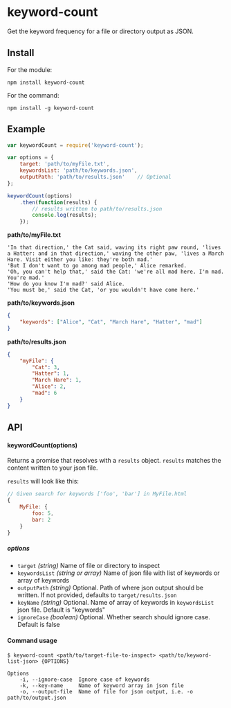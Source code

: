 # keyword-count

Get the keyword frequency for a file or directory output as JSON.

## Install

For the module:
```
npm install keyword-count
```

For the command:
```
npm install -g keyword-count
```

## Example
```javascript
var keywordCount = require('keyword-count');

var options = {
	target: 'path/to/myFile.txt',
	keywordsList: 'path/to/keywords.json',
	outputPath: 'path/to/results.json'    // Optional
};

keywordCount(options)
	.then(function(results) {
		// results written to path/to/results.json
		console.log(results);
	});
```

**path/to/myFile.txt**
```
'In that direction,' the Cat said, waving its right paw round, 'lives a Hatter: and in that direction,' waving the other paw, 'lives a March Hare. Visit either you like: they're both mad.'
'But I don't want to go among mad people,' Alice remarked.
'Oh, you can't help that,' said the Cat: 'we're all mad here. I'm mad. You're mad.'
'How do you know I'm mad?' said Alice.
'You must be,' said the Cat, 'or you wouldn't have come here.'
```

**path/to/keywords.json**
```json
{
	"keywords": ["Alice", "Cat", "March Hare", "Hatter", "mad"]
}
```

**path/to/results.json**
```json
{
	"myFile": {
		"Cat": 3,
		"Hatter": 1,
		"March Hare": 1,
		"Alice": 2,
		"mad": 6
	}
}
```

## API

#### keywordCount(options)

Returns a promise that resolves with a `results` object. `results` matches the content written to your json file.

`results` will look like this:

```javascript
// Given search for keywords ['foo', 'bar'] in MyFile.html
{
	MyFile: {
		foo: 5,
		bar: 2
	}
}
```

##### options

* `target` _(string)_ Name of file or directory to inspect
* `keywordsList` _(string or array)_ Name of json file with list of keywords or array of keywords
* `outputPath` _(string)_ Optional. Path of where json output should be written. If not provided, defaults to `target/results.json`
* `keyName` _(string)_ Optional. Name of array of keywords in `keywordsList` json file. Default is "keywords"
* `ignoreCase` _(boolean)_ Optional. Whether search should ignore case. Default is false

#### Command usage

```
$ keyword-count <path/to/target-file-to-inspect> <path/to/keyword-list-json> {OPTIONS}

Options
	-i, --ignore-case  Ignore case of keywords
	-k, --key-name     Name of keyword array in json file
	-o, --output-file  Name of file for json output, i.e. -o path/to/output.json
```
